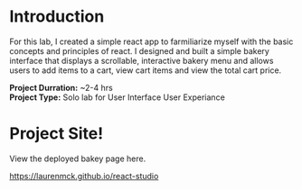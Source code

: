 # Introduction 

For this lab, I created a simple react app to farmiliarize myself with the basic concepts and principles of react. I designed and built a simple bakery interface that displays a scrollable, interactive bakery menu and allows users to add items to a cart, view cart items and view the total cart price.

**Project Durration:** ~2-4 hrs <br>
**Project Type:** Solo lab for User Interface User Experiance <br>

# Project Site!

View the deployed bakey page here. <br>

https://laurenmck.github.io/react-studio
